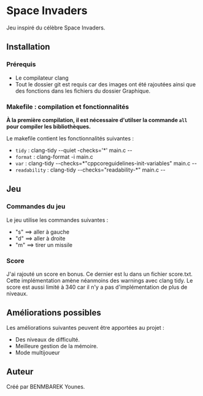 # Space Invaders

Jeu inspiré du célèbre Space Invaders.

## Installation

### Prérequis

- Le compilateur clang
- Tout le dossier git est requis car des images ont été rajoutées ainsi que des fonctions dans les fichiers du dossier Graphique.

### Makefile : compilation et fonctionnalités

**À la première compilation, il est nécessaire d'utilser la commande `all` pour compiler les bibliothèques.**

Le makefile contient les fonctionnalités suivantes :

- `tidy` : clang-tidy --quiet -checks='*' main.c --
- `format` : clang-format -i main.c
- `var` : clang-tidy --checks=*"cppcoreguidelines-init-variables" main.c --
- `readability` : clang-tidy --checks="readability-*" main.c --

## Jeu

### Commandes du jeu

Le jeu utilise les commandes suivantes :

- "s" ==> aller à gauche
- "d" ==> aller à droite
- "m" ==> tirer un missile

### Score

J'ai rajouté un score en bonus. Ce dernier est lu dans un fichier score.txt.
Cette implémentation amène néanmoins des warnings avec clang tidy.
Le score est aussi limité à 340 car il n'y a pas d'implémentation de plus de niveaux.

## Améliorations possibles

Les améliorations suivantes peuvent être apportées au projet :

- Des niveaux de difficulté.
- Meilleure gestion de la mémoire.
- Mode multijoueur

## Auteur

Créé par BENMBAREK Younes.

